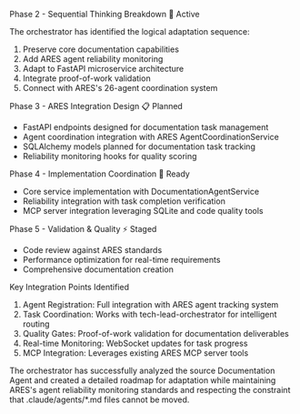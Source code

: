  Phase 2 - Sequential Thinking Breakdown 🔄 Active

  The orchestrator has identified the logical adaptation sequence:
  1. Preserve core documentation capabilities
  2. Add ARES agent reliability monitoring
  3. Adapt to FastAPI microservice architecture
  4. Integrate proof-of-work validation
  5. Connect with ARES's 26-agent coordination system

  Phase 3 - ARES Integration Design 📋 Planned

  - FastAPI endpoints designed for documentation task management
  - Agent coordination integration with ARES AgentCoordinationService
  - SQLAlchemy models planned for documentation task tracking
  - Reliability monitoring hooks for quality scoring

  Phase 4 - Implementation Coordination 🚧 Ready

  - Core service implementation with DocumentationAgentService
  - Reliability integration with task completion verification
  - MCP server integration leveraging SQLite and code quality tools

  Phase 5 - Validation & Quality ⚡ Staged

  - Code review against ARES standards
  - Performance optimization for real-time requirements
  - Comprehensive documentation creation

  Key Integration Points Identified

  1. Agent Registration: Full integration with ARES agent tracking system
  2. Task Coordination: Works with tech-lead-orchestrator for intelligent routing
  3. Quality Gates: Proof-of-work validation for documentation deliverables
  4. Real-time Monitoring: WebSocket updates for task progress
  5. MCP Integration: Leverages existing ARES MCP server tools

  The orchestrator has successfully analyzed the source Documentation Agent and created a detailed
  roadmap for adaptation while maintaining ARES's agent reliability monitoring standards and respecting
   the constraint that .claude/agents/*.md files cannot be moved.
